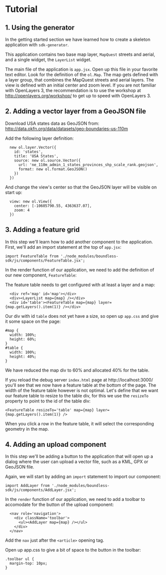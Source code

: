 # Tutorial

## 1. Using the generator
In the getting started section we have learned how to create a skeleton application with ```sdk-generator```.

This application contains two base map layer, ```MapQuest``` streets and aerial, and a single widget, the ```LayerList``` widget.

The main file of the application is ```app.jsx```. Open up this file in your favorite text editor. Look for the definition of the ```ol.Map```. The map gets defined with a layer group, that combines the MapQuest streets and aerial layers. The view is defined with an initial  center and zoom level. If you are not familiar with OpenLayers 3, the recommendation is to use the workshop at http://openlayers.org/workshop/ to get up to speed with OpenLayers 3.

## 2. Adding a vector layer from a GeoJSON file
Download USA states data as GeoJSON from: http://data.okfn.org/data/datasets/geo-boundaries-us-110m

Add the following layer definition:

```
  new ol.layer.Vector({
    id: 'states',
    title: 'USA States',
    source: new ol.source.Vector({
      url: 'ne_110m_admin_1_states_provinces_shp_scale_rank.geojson',
      format: new ol.format.GeoJSON()
    })
  })
```

And change the view's center so that the GeoJSON layer will be visible on start up:

```
  view: new ol.View({
    center: [-10605790.55, 4363637.07],
    zoom: 4
  })
```

## 3. Adding a feature grid
In this step we'll learn how to add another component to the application. First, we'll add an import statement at the top of ```app.jsx```:

```
import FeatureTable from './node_modules/boundless-sdk/js/components/FeatureTable.jsx';
```

In the render function of our application, we need to add the definition of our new component, ```FeatureTable```:

The feature table needs to get configured with at least a layer and a map:

```
  <div ref='map' id='map'></div>
  <div><LayerList map={map} /></div>
  <div id='table'><FeatureTable map={map} layer={map.getLayers().item(1)} /></div>
```

Our div with id ```table``` does not yet have a size, so open up ```app.css``` and give it some space on the page:

```
#map {
  width: 100%;
  height: 60%;
}
#table {
  width: 100%;
  height: 40%;
}
```

We have reduced the map div to 60% and allocated 40% for the table.

If you reload the debug server ```index.html``` page at http://localhost:3000/ you'll see that we now have a feature table at the bottom of the page. The width of the feature table however is not optimal. Let's define that we want our feature table to resize to the table div, for this we use the ```resizeTo``` property to point to the id of the table div:

```
<FeatureTable resizeTo='table' map={map} layer={map.getLayers().item(1)} />
```

When you click a row in the feature table, it will select the corresponding geometry in the map.

## 4. Adding an upload component
In this step we'll be adding a button to the application that will open up a dialog where the user can upload a vector file, such as a KML, GPX or GeoJSON file.

Again, we will start by adding an ```import``` statement to import our component:

```
import AddLayer from './node_modules/boundless-sdk/js/components/AddLayer.jsx';
```

In the ```render``` function of our application, we need to add a toolbar to accomodate for the button of the upload component:

```
  <nav role='navigation'>
    <div className='toolbar'>
      <ul><AddLayer map={map} /></ul>
    </div>
  </nav>
```

Add the ```nav``` just after the ```<article>``` opening tag.

Open up app.css to give a bit of space to the button in the toolbar:

```
.toolbar ul {
  margin-top: 10px;
}
```
